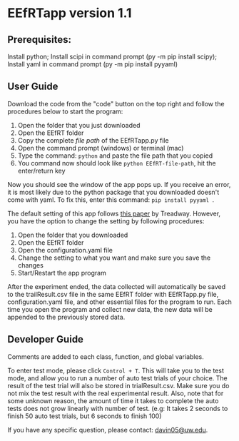 # EEfRTapp version 1.1

Prerequisites:
---
Install python; 
Install scipi in command prompt (py -m pip install scipy); 
Install yaml in command prompt (py -m pip install pyyaml)

User Guide
---
Download the code from the "code" button on the top right and follow the procedures below to start the program:

1. Open the folder that you just downloaded
3. Open the EEfRT folder   
4. Copy the complete *file path* of the EEfRTapp.py file
5. Open the command prompt (windows) or terminal (mac)
6. Type the command: ``python`` and paste the file path that you copied 
7. You command now should look like ``python EEfRT-file-path``, hit the enter/return key

Now you should see the window of the app pops up. If you receive an error, it is most likely due 
to the python package that you downloaded doesn't come with yaml. To fix this, enter this command: ``pip install pyyaml ``.

The default setting of this app follows [this paper](https://www.ncbi.nlm.nih.gov/pmc/articles/PMC2720457/pdf/pone.0006598.pdf) by Treadway. 
However, you have the option to change the setting by following procedures:

1. Open the folder that you downloaded
2. Open the EEfRT folder
3. Open the configuration.yaml file
4. Change the setting to what you want and make sure you save the changes
5. Start/Restart the app program

After the experiment ended, the data collected will automatically be saved to the 
trailResult.csv file in the same EEfRT folder with EEfRTapp.py file, configuration.yaml file, and 
other essential files for the program to run. Each time you open the program and collect new data, 
the new data will be appended to the previously stored data. 

Developer Guide
---
Comments are added to each class, function, and global variables. 

To enter test mode, please click ``Control + T``. This will take you to the test mode, and 
allow you to run a number of auto test trials of your choice. The result of the test trial 
will also be stored in trialResult.csv. Make sure you do not mix the test result with the 
real experimental result. Also, note that for some unknown reason, the amount of time it takes 
to complete the auto tests does not grow linearly with number of test. (e.g: It takes 2 seconds
to finish 50 auto test trials, but 6 seconds to finish 100)

If you have any specific question, please contact: davin05@uw.edu. 


